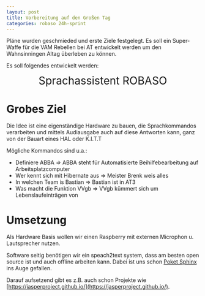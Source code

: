 ```yaml
---
layout: post
title: Vorbereitung auf den Großen Tag
categories: robaso 24h-sprint
---
```


Pläne wurden geschmieded und erste Ziele festgelegt. Es soll ein Super-Waffe für die VAM Rebellen bei AT entwickelt werden um den Wahnsinningen Altag überleben zu können.

Es soll folgendes entwickelt werden:
<div style="text-align: center; font-size: 2em">
Sprachassistent ROBASO
</div>

# Grobes Ziel
Die Idee ist eine eigenständige Hardware zu bauen, die Sprachkommandos verarbeiten und mittels Audiausgabe auch auf diese Antworten kann, ganz von der Bauart eines HAL oder K.I.T.T

Mögliche Kommandos sind u.a.:
* Definiere ABBA => ABBA steht für Automatisierte Beihilfebearbeitung auf Arbeitsplatzcomputer
* Wer kennt sich mit Hibernate aus => Meister Brenk weis alles
* In welchen Team is Bastian => Bastian ist in AT3
* Was macht die Funktion VVgb => VVgb kümmert sich um Lebenslaufeinträgen von 

# Umsetzung
Als Hardware Basis wollen wir einen Raspberry mit externen Microphon u. Lautsprecher nutzen.

Software seitig benötigen wir ein speach2text system, dass am besten open source ist und auch offline arbeiten kann. Dabei ist uns schon [Poket Sphinx](https://github.com/cmusphinx/pocketsphinx) ins Auge gefallen.

Darauf aufsetzend gibt es z.B. auch schon Projekte wie [https://jasperproject.github.io/](https://jasperproject.github.io/).


